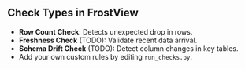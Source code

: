 ## Check Types in FrostView

- **Row Count Check**: Detects unexpected drop in rows.
- **Freshness Check** (TODO): Validate recent data arrival.
- **Schema Drift Check** (TODO): Detect column changes in key tables.
- Add your own custom rules by editing `run_checks.py`.
